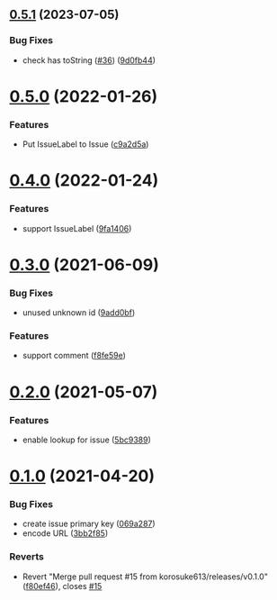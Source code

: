 ## [0.5.1](https://github.com/korosuke613/linear-kintone-sync/compare/v0.5.0...v0.5.1) (2023-07-05)


### Bug Fixes

* check has toString ([#36](https://github.com/korosuke613/linear-kintone-sync/issues/36)) ([9d0fb44](https://github.com/korosuke613/linear-kintone-sync/commit/9d0fb44a78fe39865b64fc2d82f5a446cbcdf634))



# [0.5.0](https://github.com/korosuke613/linear-kintone-sync/compare/v0.4.0...v0.5.0) (2022-01-26)


### Features

* Put IssueLabel to Issue ([c9a2d5a](https://github.com/korosuke613/linear-kintone-sync/commit/c9a2d5a7fa55d01c2a014d22c3a4a5e756a38c9d))



# [0.4.0](https://github.com/korosuke613/linear-kintone-sync/compare/v0.3.0...v0.4.0) (2022-01-24)


### Features

* support IssueLabel ([9fa1406](https://github.com/korosuke613/linear-kintone-sync/commit/9fa14063b5fdf5923ff12aeb7a67b7e9131f0e3a))



# [0.3.0](https://github.com/korosuke613/linear-kintone-sync/compare/v0.2.0...v0.3.0) (2021-06-09)


### Bug Fixes

* unused unknown id ([9add0bf](https://github.com/korosuke613/linear-kintone-sync/commit/9add0bfa30b6044ea8d89999c040906c36e0b4f1))


### Features

* support comment ([f8fe59e](https://github.com/korosuke613/linear-kintone-sync/commit/f8fe59e1ca7b3782068dfb915f170bb6a3cb6839))



# [0.2.0](https://github.com/korosuke613/linear-kintone-sync/compare/v0.1.0...v0.2.0) (2021-05-07)


### Features

* enable lookup for issue ([5bc9389](https://github.com/korosuke613/linear-kintone-sync/commit/5bc938983335f7d2931588a347d3531f0469a024))



# [0.1.0](https://github.com/korosuke613/linear-kintone-sync/compare/v0.0.0...v0.1.0) (2021-04-20)


### Bug Fixes

* create issue primary key ([069a287](https://github.com/korosuke613/linear-kintone-sync/commit/069a287ebca997cd713e608d970072607a259d79))
* encode URL ([3bb2f85](https://github.com/korosuke613/linear-kintone-sync/commit/3bb2f852e03ca3358f0ba921b83c85552499819d))


### Reverts

* Revert "Merge pull request #15 from korosuke613/releases/v0.1.0" ([f80ef46](https://github.com/korosuke613/linear-kintone-sync/commit/f80ef46b96cef8167d206fd1246932341157c661)), closes [#15](https://github.com/korosuke613/linear-kintone-sync/issues/15)



